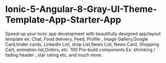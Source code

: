 # Ionic-5-Angular-8-Gray-UI-Theme-Template-App-Starter-App
Speed-up your Ionic app development with beautifully designed app/layout template ex: Chat, Food delivery, Feed, Profile , Image Gallery,Google Card,tinder cards, LinkedIn List, drop List,News List, News Card, Shopping Cart, animation list,Orders, etc. 100 Pre-build components Ex: shrinking / fading header , star rating etc. and much more.
